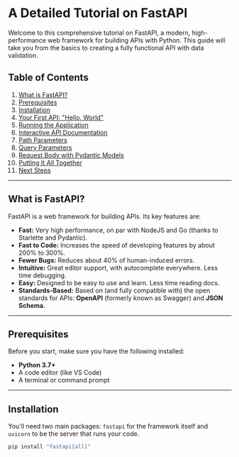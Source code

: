 # A Detailed Tutorial on FastAPI

Welcome to this comprehensive tutorial on FastAPI, a modern, high-performance web framework for building APIs with Python. This guide will take you from the basics to creating a fully functional API with data validation.

## Table of Contents
1.  [What is FastAPI?](#what-is-fastapi)
2.  [Prerequisites](#prerequisites)
3.  [Installation](#installation)
4.  [Your First API: "Hello, World"](#your-first-api-hello-world)
5.  [Running the Application](#running-the-application)
6.  [Interactive API Documentation](#interactive-api-documentation)
7.  [Path Parameters](#path-parameters)
8.  [Query Parameters](#query-parameters)
9.  [Request Body with Pydantic Models](#request-body-with-pydantic-models)
10. [Putting It All Together](#putting-it-all-together)
11. [Next Steps](#next-steps)

---

## What is FastAPI?

FastAPI is a web framework for building APIs. Its key features are:

*   **Fast:** Very high performance, on par with NodeJS and Go (thanks to Starlette and Pydantic).
*   **Fast to Code:** Increases the speed of developing features by about 200% to 300%.
*   **Fewer Bugs:** Reduces about 40% of human-induced errors.
*   **Intuitive:** Great editor support, with autocomplete everywhere. Less time debugging.
*   **Easy:** Designed to be easy to use and learn. Less time reading docs.
*   **Standards-Based:** Based on (and fully compatible with) the open standards for APIs: **OpenAPI** (formerly known as Swagger) and **JSON Schema**.

---

## Prerequisites

Before you start, make sure you have the following installed:
*   **Python 3.7+**
*   A code editor (like VS Code)
*   A terminal or command prompt

---

## Installation

You'll need two main packages: `fastapi` for the framework itself and `uvicorn` to be the server that runs your code.

```bash
pip install "fastapi[all]"
